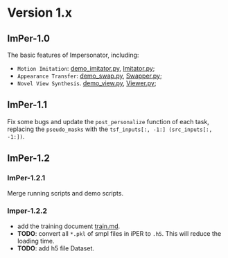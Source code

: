 # Version 1.x

## ImPer-1.0
The basic features of Impersonator, including:

* `Motion Imitation`: [demo_imitator.py](../run_imitator.py), [Imitator.py](../models/imitator.py);
* `Appearance Transfer`: [demo_swap.py](../run_swap.py), [Swapper.py](../models/swapper.py);
* `Novel View Synthesis`. [demo_view.py](../run_view.py), [Viewer.py](../models/viewer.py);

## ImPer-1.1
Fix some bugs and update the `post_personalize` function of each task, replacing the `pseudo_masks` with the 
`tsf_inputs[:, -1:] (src_inputs[:, -1:])`.

## ImPer-1.2

### ImPer-1.2.1
Merge running scripts and demo scripts.

### Imper-1.2.2
* add the training document [train.md](../doc/train.md).
* **TODO**: convert all `*.pkl` of smpl files in iPER to `.h5`. This will reduce the loading time.
* **TODO**: add h5 file Dataset. 